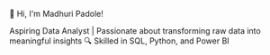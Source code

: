 👋 Hi, I'm Madhuri Padole!

Aspiring Data Analyst | Passionate about transforming raw data into meaningful insights 🔍
Skilled in SQL, Python, and Power BI

<!--


🧑‍💻 About Me
🎓 A self-motivated professional with expertise in data analysis and visualization.
📍 Based in Bangalore | Open to freelance/remote opportunities.
💡 Love solving business problems and optimizing workflows through data-driven insights.



- 🔭 I’m currently working on ...
- 🌱 I’m currently learning ...
- 👯 I’m looking to collaborate on ...
- 🤔 I’m looking for help with ...
- 💬 Ask me about ...
- 📫 How to reach me: ...
- 😄 Pronouns: ...
- ⚡ Fun fact: ...
-->
